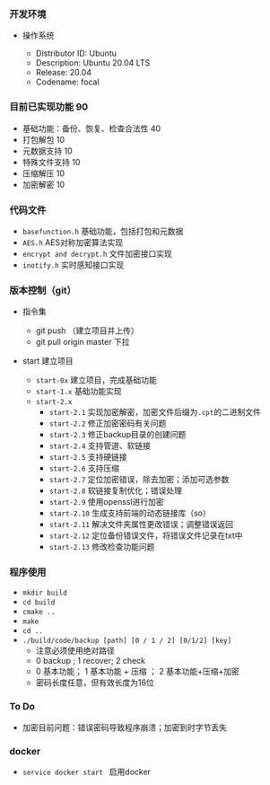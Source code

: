 ### 开发环境

* 操作系统

  * Distributor ID: Ubuntu
  * Description:    Ubuntu 20.04 LTS
  * Release:        20.04
  * Codename:       focal

### 目前已实现功能   90
* 基础功能：备份、恢复、检查合法性   40
* 打包解包 10
* 元数据支持 10
* 特殊文件支持 10
* 压缩解压 10 
* 加密解密 10

### 代码文件

* `basefunction.h` 基础功能，包括打包和元数据
* `AES.h`  AES对称加密算法实现
* `encrypt and decrypt.h`  文件加密接口实现
* `inotify.h`  实时感知接口实现

### 版本控制（git）

* 指令集
  * git push  （建立项目并上传）
  * git pull origin master 下拉

* start  建立项目
  * `start-0x`  建立项目，完成基础功能
  * `start-1.x` 基础功能实现
  * `start-2.x` 
    * `start-2.1` 实现加密解密，加密文件后缀为`.cpt`的二进制文件
    * `start-2.2` 修正加密密码有关问题
    * `start-2.3` 修正backup目录的创建问题
    * `start-2.4` 支持管道、软链接
    * `start-2.5` 支持硬链接
    * `start-2.6` 支持压缩
    * `start-2.7` 定位加密错误，除去加密；添加可选参数
    * `start-2.8` 软链接复制优化；错误处理
    * `start-2.9` 使用openssl进行加密
    * `start-2.10` 生成支持前端的动态链接库（so）
    * `start-2.11` 解决文件夹属性更改错误；调整错误返回
    * `start-2.12` 定位备份错误文件，将错误文件记录在txt中
    * `start-2.13` 修改检查功能问题

### 程序使用
* `mkdir build`
* `cd build`
* `cmake ..`
* `make`
* `cd ..`
* `./build/code/backup [path] [0 / 1 / 2] [0/1/2] [key] `
  * 注意必须使用绝对路径
  * 0 backup ; 1 recover; 2 check
  * 0 基本功能； 1 基本功能 + 压缩 ； 2 基本功能+压缩+加密
  * 密码长度任意，但有效长度为16位


### To Do
* 加密目前问题：错误密码导致程序崩溃；加密到时字节丢失


### docker

* `service docker start ` 启用docker
